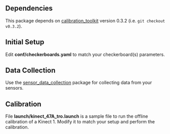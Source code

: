 ## Dependencies

This package depends on [calibration_toolkit](https://github.com/iaslab-unipd/calibration_toolkit) version 0.3.2 (i.e. `git checkout v0.3.2`).

## Initial Setup

Edit **conf/checkerboards.yaml** to match your checkerboard(s) parameters.

## Data Collection

Use the [sensor_data_collection](https://github.com/iaslab-unipd/sensor_data_collection) package for collecting data from your sensors.

## Calibration

File **launch/kinect_47A_tro.launch** is a sample file to run the offline calibration of a Kinect 1.
Modify it to match your setup and perform the calibration.

